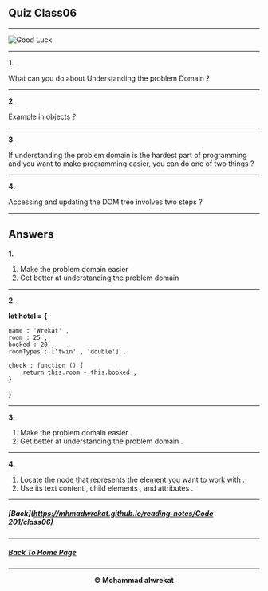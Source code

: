 ## Quiz Class06

---

![Good Luck](https://images.assetsdelivery.com/compings_v2/venimo/venimo1705/venimo170500047.jpg)

---
**1.** 

What can you do about Understanding the problem Domain ?

---
**2.** 

Example in objects ?

---
**3.** 

If understanding the problem domain is the hardest part of programming and you want to make programming easier, you can do one of two things ?

---
**4.** 

Accessing and updating the DOM tree involves two steps ?

---
## Answers 
**1.** 

1. Make the problem domain easier
2. Get better at understanding the problem domain

---
**2.**

**let hotel = {**

    name : 'Wrekat' ,
    room : 25 ,
    booked : 20 ,
    roomTypes : ['twin' , 'double'] ,

    check : function () {
        return this.room - this.booked ;
    }
}

---
**3.**

1. Make the problem domain easier .
2. Get better at understanding the problem domain .

---
**4.** 

1. Locate the node that represents the element you want to work with .
2. Use its text content , child elements , and attributes .

---

##### [Back](https://mhmadwrekat.github.io/reading-notes/Code 201/class06)

---
##### [Back To Home Page](https://mhmadwrekat.github.io/reading-notes)

---
<b>
<p align="center">
© Mohammad alwrekat
</p>